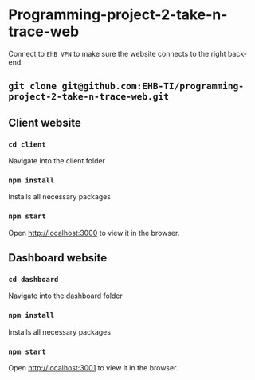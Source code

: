 # Programming-project-2-take-n-trace-web

Connect to `EhB VPN` to make sure the website connects to the right back-end.


## `git clone git@github.com:EHB-TI/programming-project-2-take-n-trace-web.git`

## Client website
### `cd client`
Navigate into the client folder

### `npm install`
Installs all necessary packages

### `npm start`
Open [http://localhost:3000](http://localhost:3000) to view it in the browser.


## Dashboard website
### `cd dashboard`
Navigate into the dashboard folder

### `npm install`
Installs all necessary packages

### `npm start`
Open [http://localhost:3001](http://localhost:3001) to view it in the browser.
